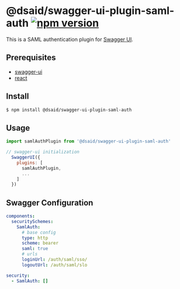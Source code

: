 
# @dsaid/swagger-ui-plugin-saml-auth [![npm version](https://badge.fury.io/js/@dsaid%2Fswagger-ui-plugin-saml-auth.svg)](https://badge.fury.io/js/@dsaid%2Fswagger-ui-plugin-saml-auth)

This is a SAML authentication plugin for [Swagger UI](https://swagger.io/docs/open-source-tools/swagger-ui/customization/plugin-api/).

## Prerequisites

- [swagger-ui](https://www.npmjs.com/package/swagger-ui)
- [react](https://www.npmjs.com/package/react)

## Install

```sh
$ npm install @dsaid/swagger-ui-plugin-saml-auth
```

## Usage

```javascript
import samlAuthPlugin from '@dsaid/swagger-ui-plugin-saml-auth'

// swagger-ui initialization
  SwaggerUI({
    plugins: [
      samlAuthPlugin,
      ...
    ]
  })
```

## Swagger Configuration

```yaml
components:
  securitySchemes:
    SamlAuth:
      # base config
      type: http
      scheme: bearer
      saml: true
      # urls
      loginUrl: /auth/saml/sso/
      logoutUrl: /auth/saml/slo

security:
  - SamlAuth: []
```
